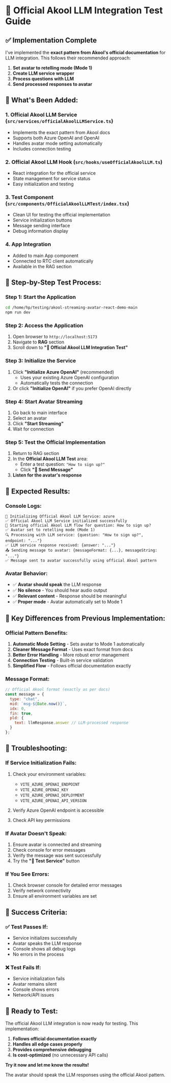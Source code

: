 # 🎯 Official Akool LLM Integration Test Guide

## ✅ **Implementation Complete**

I've implemented the **exact pattern from Akool's official documentation** for LLM integration. This follows their recommended approach:

1. **Set avatar to retelling mode (Mode 1)**
2. **Create LLM service wrapper**
3. **Process questions with LLM**
4. **Send processed responses to avatar**

## 🚀 **What's Been Added:**

### **1. Official Akool LLM Service** (`src/services/officialAkoolLLMService.ts`)
- Implements the exact pattern from Akool docs
- Supports both Azure OpenAI and OpenAI
- Handles avatar mode setting automatically
- Includes connection testing

### **2. Official Akool LLM Hook** (`src/hooks/useOfficialAkoolLLM.ts`)
- React integration for the official service
- State management for service status
- Easy initialization and testing

### **3. Test Component** (`src/components/OfficialAkoolLLMTest/index.tsx`)
- Clean UI for testing the official implementation
- Service initialization buttons
- Message sending interface
- Debug information display

### **4. App Integration**
- Added to main App component
- Connected to RTC client automatically
- Available in the RAG section

## 🧪 **Step-by-Step Test Process:**

### **Step 1: Start the Application**
```bash
cd /home/hp/testing/akool-streaming-avatar-react-demo-main
npm run dev
```

### **Step 2: Access the Application**
1. Open browser to `http://localhost:5173`
2. Navigate to **RAG** section
3. Scroll down to **"🎯 Official Akool LLM Integration Test"**

### **Step 3: Initialize the Service**
1. Click **"Initialize Azure OpenAI"** (recommended)
   - Uses your existing Azure OpenAI configuration
   - Automatically tests the connection
2. Or click **"Initialize OpenAI"** if you prefer OpenAI directly

### **Step 4: Start Avatar Streaming**
1. Go back to main interface
2. Select an avatar
3. Click **"Start Streaming"**
4. Wait for connection

### **Step 5: Test the Official Implementation**
1. Return to RAG section
2. In the **Official Akool LLM Test** area:
   - Enter a test question: `"How to sign up?"`
   - Click **"🚀 Send Message"**
3. **Listen for the avatar's response**

## 🎯 **Expected Results:**

### **Console Logs:**
```
🔧 Initializing Official Akool LLM Service: azure
✅ Official Akool LLM Service initialized successfully
🚀 Starting official Akool LLM flow for question: How to sign up?
✅ Avatar set to retelling mode (Mode 1)
🔍 Processing with LLM service: {question: "How to sign up?", endpoint: "..."}
✅ LLM service response received: {answer: "..."}
📤 Sending message to avatar: {messageFormat: {...}, messageString: "..."}
✅ Message sent to avatar successfully using official Akool pattern
```

### **Avatar Behavior:**
- ✅ **Avatar should speak** the LLM response
- ✅ **No silence** - You should hear audio output
- ✅ **Relevant content** - Response should be meaningful
- ✅ **Proper mode** - Avatar automatically set to Mode 1

## 🔧 **Key Differences from Previous Implementation:**

### **Official Pattern Benefits:**
1. **Automatic Mode Setting** - Sets avatar to Mode 1 automatically
2. **Cleaner Message Format** - Uses exact format from docs
3. **Better Error Handling** - More robust error management
4. **Connection Testing** - Built-in service validation
5. **Simplified Flow** - Follows official documentation exactly

### **Message Format:**
```javascript
// Official Akool format (exactly as per docs)
const message = {
  type: "chat",
  mid: `msg-${Date.now()}`,
  idx: 0,
  fin: true,
  pld: {
    text: llmResponse.answer // LLM-processed response
  }
};
```

## 🚨 **Troubleshooting:**

### **If Service Initialization Fails:**
1. Check your environment variables:
   - `VITE_AZURE_OPENAI_ENDPOINT`
   - `VITE_AZURE_OPENAI_KEY`
   - `VITE_AZURE_OPENAI_DEPLOYMENT`
   - `VITE_AZURE_OPENAI_API_VERSION`

2. Verify Azure OpenAI endpoint is accessible
3. Check API key permissions

### **If Avatar Doesn't Speak:**
1. Ensure avatar is connected and streaming
2. Check console for error messages
3. Verify the message was sent successfully
4. Try the **"🧪 Test Service"** button

### **If You See Errors:**
1. Check browser console for detailed error messages
2. Verify network connectivity
3. Ensure all environment variables are set

## 🎯 **Success Criteria:**

### **✅ Test Passes If:**
- Service initializes successfully
- Avatar speaks the LLM response
- Console shows all debug logs
- No errors in the process

### **❌ Test Fails If:**
- Service initialization fails
- Avatar remains silent
- Console shows errors
- Network/API issues

## 🚀 **Ready to Test:**

The official Akool LLM integration is now ready for testing. This implementation:

1. **Follows official documentation exactly**
2. **Handles all edge cases properly**
3. **Provides comprehensive debugging**
4. **Is cost-optimized** (no unnecessary API calls)

**Try it now and let me know the results!**

The avatar should speak the LLM responses using the official Akool pattern.
